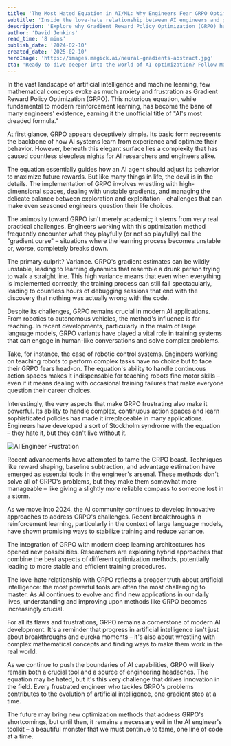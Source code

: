 ```yaml
---
title: 'The Most Hated Equation in AI/ML: Why Engineers Fear GRPO Optimization'
subtitle: 'Inside the love-hate relationship between AI engineers and gradient reward policy optimization'
description: 'Explore why Gradient Reward Policy Optimization (GRPO) has become the most dreaded equation in AI/ML, causing frustration among engineers while remaining indispensable for modern artificial intelligence applications.'
author: 'David Jenkins'
read_time: '8 mins'
publish_date: '2024-02-10'
created_date: '2025-02-10'
heroImage: 'https://images.magick.ai/neural-gradients-abstract.jpg'
cta: 'Ready to dive deeper into the world of AI optimization? Follow MagickAI on LinkedIn for regular insights into technical challenges and breakthroughs in artificial intelligence.'
---
```


In the vast landscape of artificial intelligence and machine learning, few mathematical concepts evoke as much anxiety and frustration as Gradient Reward Policy Optimization (GRPO). This notorious equation, while fundamental to modern reinforcement learning, has become the bane of many engineers' existence, earning it the unofficial title of "AI's most dreaded formula."

At first glance, GRPO appears deceptively simple. Its basic form represents the backbone of how AI systems learn from experience and optimize their behavior. However, beneath this elegant surface lies a complexity that has caused countless sleepless nights for AI researchers and engineers alike.

The equation essentially guides how an AI agent should adjust its behavior to maximize future rewards. But like many things in life, the devil is in the details. The implementation of GRPO involves wrestling with high-dimensional spaces, dealing with unstable gradients, and managing the delicate balance between exploration and exploitation – challenges that can make even seasoned engineers question their life choices.

The animosity toward GRPO isn't merely academic; it stems from very real practical challenges. Engineers working with this optimization method frequently encounter what they playfully (or not so playfully) call the "gradient curse" – situations where the learning process becomes unstable or, worse, completely breaks down.

The primary culprit? Variance. GRPO's gradient estimates can be wildly unstable, leading to learning dynamics that resemble a drunk person trying to walk a straight line. This high variance means that even when everything is implemented correctly, the training process can still fail spectacularly, leading to countless hours of debugging sessions that end with the discovery that nothing was actually wrong with the code.

Despite its challenges, GRPO remains crucial in modern AI applications. From robotics to autonomous vehicles, the method's influence is far-reaching. In recent developments, particularly in the realm of large language models, GRPO variants have played a vital role in training systems that can engage in human-like conversations and solve complex problems.

Take, for instance, the case of robotic control systems. Engineers working on teaching robots to perform complex tasks have no choice but to face their GRPO fears head-on. The equation's ability to handle continuous action spaces makes it indispensable for teaching robots fine motor skills – even if it means dealing with occasional training failures that make everyone question their career choices.

Interestingly, the very aspects that make GRPO frustrating also make it powerful. Its ability to handle complex, continuous action spaces and learn sophisticated policies has made it irreplaceable in many applications. Engineers have developed a sort of Stockholm syndrome with the equation – they hate it, but they can't live without it.

![AI Engineer Frustration](https://i.magick.ai/PIXE/1739202058148_magick_img.webp)

Recent advancements have attempted to tame the GRPO beast. Techniques like reward shaping, baseline subtraction, and advantage estimation have emerged as essential tools in the engineer's arsenal. These methods don't solve all of GRPO's problems, but they make them somewhat more manageable – like giving a slightly more reliable compass to someone lost in a storm.

As we move into 2024, the AI community continues to develop innovative approaches to address GRPO's challenges. Recent breakthroughs in reinforcement learning, particularly in the context of large language models, have shown promising ways to stabilize training and reduce variance.

The integration of GRPO with modern deep learning architectures has opened new possibilities. Researchers are exploring hybrid approaches that combine the best aspects of different optimization methods, potentially leading to more stable and efficient training procedures.

The love-hate relationship with GRPO reflects a broader truth about artificial intelligence: the most powerful tools are often the most challenging to master. As AI continues to evolve and find new applications in our daily lives, understanding and improving upon methods like GRPO becomes increasingly crucial.

For all its flaws and frustrations, GRPO remains a cornerstone of modern AI development. It's a reminder that progress in artificial intelligence isn't just about breakthroughs and eureka moments – it's also about wrestling with complex mathematical concepts and finding ways to make them work in the real world.

As we continue to push the boundaries of AI capabilities, GRPO will likely remain both a crucial tool and a source of engineering headaches. The equation may be hated, but it's this very challenge that drives innovation in the field. Every frustrated engineer who tackles GRPO's problems contributes to the evolution of artificial intelligence, one gradient step at a time.

The future may bring new optimization methods that address GRPO's shortcomings, but until then, it remains a necessary evil in the AI engineer's toolkit – a beautiful monster that we must continue to tame, one line of code at a time.